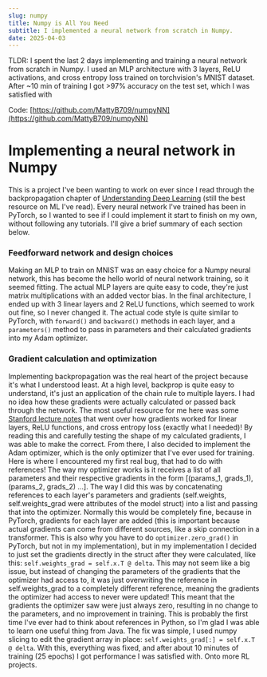 ```yaml
---
slug: numpy
title: Numpy is All You Need
subtitle: I implemented a neural network from scratch in Numpy. 
date: 2025-04-03 
---
```


TLDR: I spent the last 2 days implementing and training a neural network from scratch in Numpy. I used 
an MLP architecture with 3 layers, ReLU activations, and cross entropy loss trained on torchvision's
MNIST dataset. After ~10 min of training I got >97% accuracy on the test set, which I was satisfied with

Code: [https://github.com/MattyB709/numpyNN](https://github.com/MattyB709/numpyNN)

# Implementing a neural network in Numpy

This is a project I've been wanting to work on ever since I read through the backpropagation chapter of 
[Understanding Deep Learning](https://udlbook.github.io/udlbook/) (still the best resource on ML I've
read). Every neural network I've trained has been in PyTorch, so I wanted to see if I could implement it
start to finish on my own, without following any tutorials. I'll give a brief summary of each section below. 

### Feedforward network and design choices

Making an MLP to train on MNIST was an easy choice for a Numpy neural network, this has become the hello
world of neural network training, so it seemed fitting. The actual MLP layers are quite easy to code, 
they're just matrix multiplications with an added vector bias. In the final architecture, I ended up with 3 linear layers and 2 ReLU functions, which seemed to work out fine, so I never changed it. The actual code style
is quite similar to PyTorch, with `forward()` and `backward()` methods in each layer, and a `parameters()` method
to pass in parameters and their calculated gradients into my Adam optimizer. 

### Gradient calculation and optimization

Implementing backpropagation was the real heart of the project because it's what I understood least. 
At a high level, backprop is quite easy to understand, it's just an application of the chain rule to multiple 
layers. I had no idea how these gradients were actually calculated or passed back through the network. The most useful resource for me here was some [Stanford lecture notes](https://web.stanford.edu/class/cs224n/readings/gradient-notes.pdf) that went over how gradients worked for linear layers, ReLU functions, and cross entropy loss (exactly what I needed)! By reading this and carefully testing the shape of my calculated gradients, I was able to make the correct. From there, I also decided to implement the Adam optimizer, which is the only optimizer that I've ever used for training. Here is where I encountered my first real bug, that had to do with references! The way my optimizer works is it receives a list of all parameters and their respective gradients in the form [(params_1, grads_1), (params_2, grads_2) ...]. The way I did this was by concatenating references to each layer's parameters and gradients (self.weights, self.weights_grad were attributes of the model struct) into a list and passing that into the optimizer. Normally this would be completely fine, because in PyTorch, gradients for each layer are added (this is important because actual gradients can come from different sources, like a skip connection in a transformer. This is also why you have to do `optimizer.zero_grad()` in PyTorch, but not in my implementation), but in my implementation I decided to just set the gradients directly in the struct after they were calculated, like this:
```self.weights_grad = self.x.T @ delta```.
This may not seem like a big issue, but instead of changing the parameters of the gradients that the optimizer had access to, it was just overwriting the reference in self.weights_grad to a completely different reference, meaning the gradients the optimizer had access to never were updated! This meant that the gradients the optimizer saw were just always zero, resulting in no change to the parameters, and no improvement in training. This is probably the first time I've ever had to think about references in Python, so I'm glad I was able to learn one useful thing from Java. The fix was simple, I used numpy slicing to edit the gradient array in place: 
```self.weights_grad[:] = self.x.T @ delta```.
With this, everything was fixed, and after about 10 minutes of training (25 epochs) I got performance I was satisfied with. Onto more RL projects. 